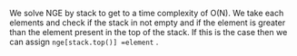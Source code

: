 We solve NGE by stack to get to a time complexity of O(N).
We take each elements and check if the stack in not empty and if the element is greater than the element present in the top of the stack. If this is the case then we can assign `nge[stack.top()] =element` .